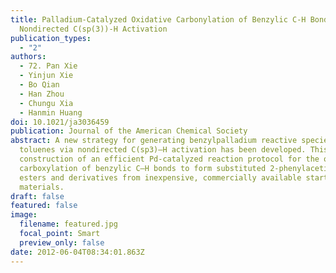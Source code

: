 ```yaml
---
title: Palladium-Catalyzed Oxidative Carbonylation of Benzylic C-H Bonds via
  Nondirected C(sp(3))-H Activation
publication_types:
  - "2"
authors:
  - 72.	Pan Xie
  - Yinjun Xie
  - Bo Qian
  - Han Zhou
  - Chungu Xia
  - Hanmin Huang
doi: 10.1021/ja3036459
publication: Journal of the American Chemical Society
abstract: A new strategy for generating benzylpalladium reactive species from
  toluenes via nondirected C(sp3)–H activation has been developed. This led to
  construction of an efficient Pd-catalyzed reaction protocol for the oxidative
  carboxylation of benzylic C–H bonds to form substituted 2-phenylacetic acid
  esters and derivatives from inexpensive, commercially available starting
  materials.
draft: false
featured: false
image:
  filename: featured.jpg
  focal_point: Smart
  preview_only: false
date: 2012-06-04T08:34:01.863Z
---
```

